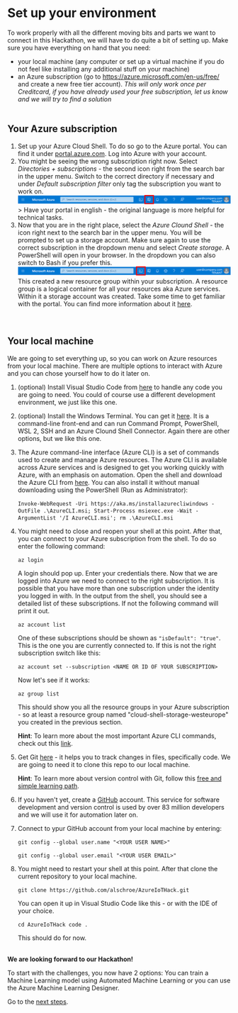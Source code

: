 # Set up your environment

To work properly with all the different moving bits and parts we want to connect in this Hackathon, we will have to do quite a bit of setting up. Make sure you have everything on hand that you need:

- your local machine (any computer or set up a virtual machine if you do not feel like installing any additional stuff on your machine)
- an Azure subscription (go to https://azure.microsoft.com/en-us/free/ and create a new free tier account). *This will only work once per Creditcard, if you have already used your free subscription, let us know and we will try to find a solution*
  <br>
  <br>

## Your Azure subscription

1. Set up your Azure Cloud Shell. To do so go to the Azure portal. You can find it under [portal.azure.com](https://portal.azure.com). Log into Azure with your account.
1. You might be seeing the wrong subscription right now. Select _Directories + subscriptions_ - the second icon right from the search bar in the upper menu. Switch to the correct directory if necessary and under _Default subscription filter_ only tag the subscription you want to work on.
   ![Image of the upper bar in the Azure portal with focus on the Directories + subscriptions icon](/images/00portalsub.png) > Have your portal in english - the original language is more helpful for technical tasks.
1. Now that you are in the right place, select the _Azure Clound Shell_ - the icon right next to the search bar in the upper menu. You will be prompted to set up a storage account. Make sure again to use the correct subscription in the dropdown menu and select _Create storage_. A PowerShell will open in your browser. In the dropdown you can also switch to Bash if you prefer this.
   ![Image of the upper bar in the Azure portal with focus on the Cloud Shell icon](/images/00portalshell.png)
   This created a new resource group within your subscription. A resource group is a logical container for all your resources aka Azure services. Within it a storage account was created.
   Take some time to get familiar with the portal. You can find more information about it [here](https://docs.microsoft.com/en-us/azure/azure-portal/azure-portal-overview). <br>
   <br>
   <br>

## Your local machine

We are going to set everything up, so you can work on Azure resources from your local machine. There are multiple options to interact with Azure and you can chose yourself how to do it later on.

1. (optional) Install Visual Studio Code from [here](https://code.visualstudio.com/Download) to handle any code you are going to need. You could of course use a different development environment, we just like this one.
1. (optional) Install the Windows Terminal. You can get it [here](https://www.microsoft.com/en-us/p/windows-terminal/9n0dx20hk701?activetab=pivot:overviewtab). It is a command-line front-end and can run Command Prompt, PowerShell, WSL 2, SSH and an Azure Clound Shell Connector. Again there are other options, but we like this one.
1. The Azure command-line interface (Azure CLI) is a set of commands used to create and manage Azure resources. The Azure CLI is available across Azure services and is designed to get you working quickly with Azure, with an emphasis on automation. Open the shell and download the Azure CLI from [here](https://docs.microsoft.com/en-us/cli/azure/install-azure-cli-windows?tabs=azure-cli). You can also install it without manual downloading using the PowerShell (Run as Administrator):
   ```shell
   Invoke-WebRequest -Uri https://aka.ms/installazurecliwindows -OutFile .\AzureCLI.msi; Start-Process msiexec.exe -Wait -ArgumentList '/I AzureCLI.msi'; rm .\AzureCLI.msi
   ```
1. You might need to close and reopen your shell at this point. After that, you can connect to your Azure subscription from the shell. To do so enter the following command:

   ```shell
   az login
   ```

   A login should pop up. Enter your credentials there. Now that we are logged into Azure we need to connect to the right subscription. It is possible that you have more than one subscription under the identity you logged in with. In the output from the shell, you should see a detailed list of these subscriptions. If not the following command will print it out.

   ```shell
   az account list
   ```

   One of these subscriptions should be shown as `"isDefault": "true"`. This is the one you are currently connected to. If this is not the right subscription switch like this:

   ```shell
   az account set --subscription <NAME OR ID OF YOUR SUBSCRIPTION>
   ```

   Now let's see if it works:

   ```shell
   az group list
   ```

   This should show you all the resource groups in your Azure subscription - so at least a resource group named "cloud-shell-storage-westeurope" you created in the previous section.

   **Hint**: To learn more about the most important Azure CLI commands, check out this [link](https://docs.microsoft.com/en-us/cli/azure/get-started-with-azure-cli).

1. Get Git [here](https://git-scm.com/downloads) - it helps you to track changes in files, specifically code. We are going to need it to clone this repo to our local machine.

   **Hint**: To learn more about version control with Git, follow this [free and simple learning path](https://docs.microsoft.com/en-us/learn/modules/intro-to-git/).

1. If you haven't yet, create a [GitHub](https://github.com/join) account. This service for software development and version control is used by over 83 million developers and we will use it for automation later on.

1. Connect to ypur GitHub account from your local machine by entering:

    ```shell
    git config --global user.name "<YOUR USER NAME>"
    ```

    ```shell
    git config --global user.email "<YOUR USER EMAIL>"
    ```

1. You might need to restart your shell at this point. After that clone the current repository to your local machine.

   ```shell
   git clone https://github.com/alschroe/AzureIoTHack.git
   ```

   You can open it up in Visual Studio Code like this - or with the IDE of your choice.

   ```shell
   cd AzureIoTHack code .
   ```

   This should do for now. <br>
   <br>

**We are looking forward to our Hackathon!**

To start with the challenges, you now have 2 options:
You can train a Machine Learning model using Automated Machine Learning or you can use the Azure Machine Learning Designer.

Go to the [next steps](./01_emu_ml.md).

